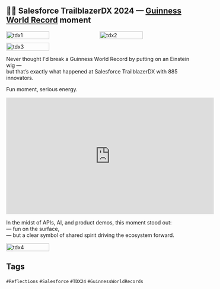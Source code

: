 ## 🧑‍🔬 Salesforce TrailblazerDX 2024 — [Guinness World Record](https://guinnessworldrecords.com/world-records/100331-largest-gathering-of-people-dressed-as-albert-einstein) moment  

<div style="display:flex; flex-wrap:wrap; gap:10px;">
  <img src="/alvin-site/JPG_VID/salesforce.jpg?v=1" 
       alt="tdx1" 
       width="48%">
  <img src="/alvin-site/JPG_VID/salesforce2.jpg?v=1" 
       alt="tdx2" 
       width="48%">
  <img src="/alvin-site/JPG_VID/salesforce3.webp?v=1" 
       alt="tdx3" 
       width="48%">
</div>

Never thought I'd break a Guinness World Record by putting on an Einstein wig —  
but that’s exactly what happened at Salesforce TrailblazerDX with 885 innovators.  

Fun moment, serious energy.  

<iframe 
  src="https://www.youtube.com/embed/rVVH3srQB70" 
  width="560" 
  height="315" 
  style="aspect-ratio: 16/9;" 
  frameborder="0" 
  allowfullscreen>
</iframe>

In the midst of APIs, AI, and product demos, this moment stood out:  
— fun on the surface,  
— but a clear symbol of shared spirit driving the ecosystem forward.  

<div style="display:flex; flex-wrap:wrap; gap:10px;">
  <img src="/alvin-site/JPG_VID/salesforce_einstein.jpg?v=1" 
       alt="tdx4" 
       width="48%">
</div>

## Tags

`#Reflections` `#Salesforce` `#TDX24` `#GuinnessWorldRecords`

